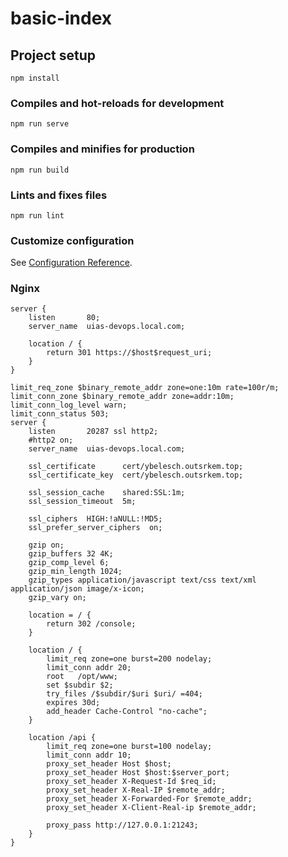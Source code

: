 # basic-index

## Project setup
```
npm install
```

### Compiles and hot-reloads for development
```
npm run serve
```

### Compiles and minifies for production
```
npm run build
```

### Lints and fixes files
```
npm run lint
```

### Customize configuration
See [Configuration Reference](https://cli.vuejs.org/config/).


### Nginx

```
server {
    listen       80;
    server_name  uias-devops.local.com;

    location / {
        return 301 https://$host$request_uri;
    }
}

limit_req_zone $binary_remote_addr zone=one:10m rate=100r/m;
limit_conn_zone $binary_remote_addr zone=addr:10m;
limit_conn_log_level warn;
limit_conn_status 503;
server {
    listen       20287 ssl http2;
    #http2 on;
    server_name  uias-devops.local.com;

    ssl_certificate      cert/ybelesch.outsrkem.top;
    ssl_certificate_key  cert/ybelesch.outsrkem.top;

    ssl_session_cache    shared:SSL:1m;
    ssl_session_timeout  5m;

    ssl_ciphers  HIGH:!aNULL:!MD5;
    ssl_prefer_server_ciphers  on;

    gzip on;
    gzip_buffers 32 4K;
    gzip_comp_level 6;
    gzip_min_length 1024;
    gzip_types application/javascript text/css text/xml application/json image/x-icon;
    gzip_vary on;

    location = / {
        return 302 /console;
    }

    location / {
        limit_req zone=one burst=200 nodelay;
        limit_conn addr 20;
        root   /opt/www;
        set $subdir $2;
        try_files /$subdir/$uri $uri/ =404;
        expires 30d;
        add_header Cache-Control "no-cache";
    }

    location /api {
        limit_req zone=one burst=100 nodelay;
        limit_conn addr 10;
        proxy_set_header Host $host;
        proxy_set_header Host $host:$server_port;
        proxy_set_header X-Request-Id $req_id;
        proxy_set_header X-Real-IP $remote_addr;
        proxy_set_header X-Forwarded-For $remote_addr;
        proxy_set_header X-Client-Real-ip $remote_addr;

        proxy_pass http://127.0.0.1:21243;
    }
}
```

